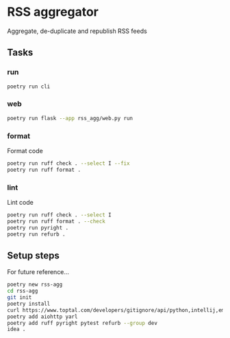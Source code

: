 # RSS aggregator

Aggregate, de-duplicate and republish RSS feeds

## Tasks

### run

```sh
poetry run cli
```

### web

```sh
poetry run flask --app rss_agg/web.py run
```

### format

Format code

```sh 
poetry run ruff check . --select I --fix
poetry run ruff format .
```

### lint

Lint code

```sh 
poetry run ruff check . --select I
poetry run ruff format . --check
poetry run pyright .
poetry run refurb .
```

## Setup steps

For future reference...

```sh 
poetry new rss-agg
cd rss-agg
git init
poetry install
curl https://www.toptal.com/developers/gitignore/api/python,intellij,emacs > .gitignore
poetry add aiohttp yarl
poetry add ruff pyright pytest refurb --group dev
idea .
```
